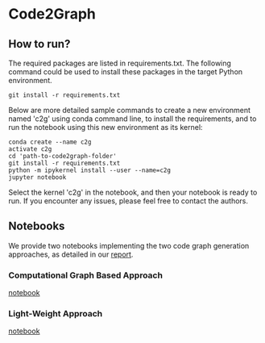 # Code2Graph

## How to run?

The required packages are listed in requirements.txt. The following command could be used to install these packages in the target Python environment.
```
git install -r requirements.txt
```

Below are more detailed sample commands to create a new environment named 'c2g' using conda command line, to install the requirements, and to run the notebook using this new environment as its kernel:

```
conda create --name c2g
activate c2g
cd 'path-to-code2graph-folder'
git install -r requirements.txt
python -m ipykernel install --user --name=c2g
jupyter notebook
```

Select the kernel 'c2g' in the notebook, and then your notebook is ready to run. If you encounter any issues, please feel free to contact the authors.


## Notebooks

We provide two notebooks implementing the two code graph generation approaches, as detailed in our [report](reports/milestone3/).

### Computational Graph Based Approach

[notebook](testScript/computational_graph_based.ipynb)

### Light-Weight Approach

[notebook](testScript/light_weight.ipynb)

